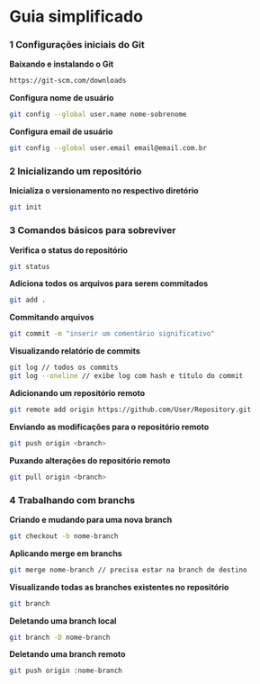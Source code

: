 # Guia simplificado

### 1 Configurações iniciais do Git


**Baixando e instalando o Git**
```bash
https://git-scm.com/downloads
```

**Configura nome de usuário**
```bash
git config --global user.name nome-sobrenome
```

**Configura email de usuário**
```bash
git config --global user.email email@email.com.br
```

### 2 Inicializando um repositório


**Inicializa o versionamento no respectivo diretório**
```bash
git init
```

### 3 Comandos básicos para sobreviver


**Verifica o status do repositório**
```bash
git status
```

**Adiciona todos os arquivos para serem commitados**
```bash
git add .
```

**Commitando arquivos**
```bash
git commit -m "inserir um comentário significativo"
```

**Visualizando relatório de commits**
```bash
git log // todos os commits
git log --oneline // exibe log com hash e título do commit
```

**Adicionando um repositório remoto**
```bash
git remote add origin https://github.com/User/Repository.git
```

**Enviando as modificações para o repositório remoto**
```bash
git push origin <branch>
```

**Puxando alterações do repositório remoto**
```bash
git pull origin <branch>
```

### 4 Trabalhando com branchs


**Criando e mudando para uma nova branch**
```bash
git checkout -b nome-branch 
```

**Aplicando merge em branchs**
```bash
git merge nome-branch // precisa estar na branch de destino
```

**Visualizando todas as branches existentes no repositório**
```bash
git branch
```

**Deletando uma branch local**
```bash
git branch -D nome-branch
```

**Deletando uma branch remoto**
```bash
git push origin :nome-branch
```
